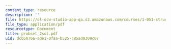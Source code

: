 ```yaml
---
content_type: resource
description: ''
file: https://ol-ocw-studio-app-qa.s3.amazonaws.com/courses/1-051-structural-engineering-design-fall-2003/dcb50766ade10faab525c85ad0309c07_probset_2sol.pdf
file_type: application/pdf
resourcetype: Document
title: probset_2sol.pdf
uid: dcb50766-ade1-0faa-b525-c85ad0309c07
---
```

